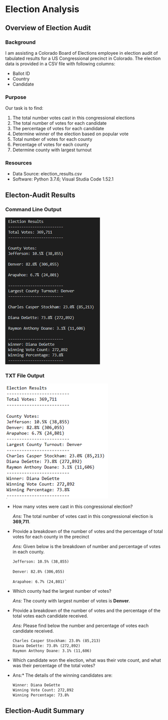 # Election Analysis

## Overview of Election Audit

### Background
I am assisting a Colorado Board of Elections employee in election audit of tabulated results for a US Congressional precinct in Colorado. The election data is provided in a CSV file with following columns:

* Ballot ID
* Country
* Candidate

### Purpose
 Our task is to find:
1. The total number votes cast in this congressional elections
2. The total number of votes for each candidate
3. The percentage of votes for each candidate
4. Determine winner of the election based on popular vote
5. Total number of votes for each county
6. Percentage of votes for each county
7. Determine county with largest turnout   

### Resources
- Data Source: election_results.csv
- Software: Python 3.7.6; Visual Studia Code 1.52.1
## Electon-Audit Results

### Command Line Output

![terminal_output](./images/terminal_output.png)

### TXT File Output

![notepad_output](./images/notepad_output.png)

* How many votes were cast in this congressional election?
   
    *Ans:* The total number of votes cast in this congressional election is **369,711**.
    

* Provide a breakdown of the number of votes and the percentage of total votes for each county in the precinct

    *Ans:* Given below is the breakdown of number and percentage of votes in each county.

    ```
    Jefferson: 10.5% (38,855)

    Denver: 82.8% (306,055)

    Arapahoe: 6.7% (24,801)`
    ```
* Which county had the largest number of votes?

    *Ans:* The county with largest number of votes is **Denver**.

* Provide a breakdown of the number of votes and the percentage of the total votes each candidate received.

    *Ans:* Please find below the number and percentage of votes each candidate received.

    ```
    Charles Casper Stockham: 23.0% (85,213)
    Diana DeGette: 73.8% (272,892)
    Raymon Anthony Doane: 3.1% (11,606)
    ```

* Which candidate won the election, what was their vote count, and what was their percentage of the total votes?
*   Ans:* The details of the winning candidates are:
    ```
    Winner: Diana DeGette
    Winning Vote Count: 272,892
    Winning Percentage: 73.8%
    ```
## Election-Audit Summary